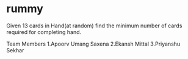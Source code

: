 # rummy
Given 13 cards in Hand(at random) find the minimum number of cards required for completing hand.

Team Members
1.Apoorv Umang Saxena
2.Ekansh Mittal
3.Priyanshu Sekhar
